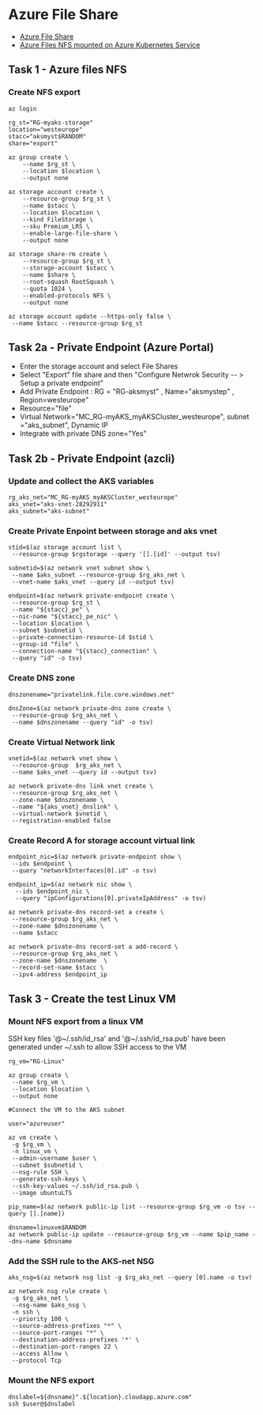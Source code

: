 # Azure File Share

- [Azure File Share](https://learn.microsoft.com/en-us/azure/storage/files/storage-files-quick-create-use-linux)
- [Azure Files NFS mounted on Azure Kubernetes Service](https://blog.nillsf.com/index.php/2021/01/11/azure-files-nfs-mounted-on-azure-kubernetes-service/)

## Task 1 - Azure files NFS

### Create NFS export

```
az login

rg_st="RG-myaks-storage"
location="westeurope"
stacc="aksmyst$RANDOM"
share="export"

az group create \
    --name $rg_st \
    --location $location \
    --output none
    
az storage account create \
    --resource-group $rg_st \
    --name $stacc \
    --location $location \
    --kind FileStorage \
    --sku Premium_LRS \
    --enable-large-file-share \
    --output none
    
az storage share-rm create \
    --resource-group $rg_st \
    --storage-account $stacc \
    --name $share \
    --root-squash RootSquash \
    --quota 1024 \
    --enabled-protocols NFS \
    --output none
    
az storage account update --https-only false \
 --name $stacc --resource-group $rg_st
```
 
 
## Task 2a - Private Endpoint (Azure Portal)
 
 - Enter the storage account and select File Shares
 - Select "Export" file share and then "Configure Netwrok Security -- > Setup a private endpoint"
 - Add Private Endpoint : RG = "RG-aksmyst" , Name="aksmystep" , Region=westeurope"
 - Resource="file"
 - Virtual Network="MC_RG-myAKS_myAKSCluster_westeurope", subnet ="aks_subnet", Dynamic IP
 - Integrate with private DNS zone="Yes"
 
## Task 2b - Private Endpoint (azcli)
 
### Update and collect the AKS variables
 
```
rg_aks_net="MC_RG-myAKS_myAKSCluster_westeurope"
aks_vnet="aks-vnet-28292911"
aks_subnet="aks-subnet"
```

### Create Private Enpoint between storage and aks vnet
 
```
stid=$(az storage account list \
 --resource-group $rgstorage --query '[].[id]' --output tsv)
 
subnetid=$(az network vnet subnet show \
 --name $aks_subnet --resource-group $rg_aks_net \
 --vnet-name $aks_vnet --query id --output tsv)
 
endpoint=$(az network private-endpoint create \
 --resource-group $rg_st \
 --name "${stacc}_pe" \
 --nic-name "${stacc}_pe_nic" \
 --location $location \
 --subnet $subnetid \
 --private-connection-resource-id $stid \
 --group-id "file" \
 --connection-name "${stacc}_connection" \
 --query "id" -o tsv)
```

### Create DNS zone

```
dnszonename="privatelink.file.core.windows.net"

dnsZone=$(az network private-dns zone create \
 --resource-group $rg_aks_net \
 --name $dnszonename --query "id" -o tsv)
```

### Create Virtual Network link

```
vnetid=$(az network vnet show \
 --resource-group  $rg_aks_net \
 --name $aks_vnet --query id --output tsv)

az network private-dns link vnet create \
 --resource-group $rg_aks_net \
 --zone-name $dnszonename \
 --name "${aks_vnet}_dnslink" \
 --virtual-network $vnetid \
 --registration-enabled false
```

### Create Record A for storage account virtual link

```
endpoint_nic=$(az network private-endpoint show \
 --ids $endpoint \
 --query "networkInterfaces[0].id" -o tsv)

endpoint_ip=$(az network nic show \
  --ids $endpoint_nic \
  --query "ipConfigurations[0].privateIpAddress" -o tsv)
  
az network private-dns record-set a create \
 --resource-group $rg_aks_net \
 --zone-name $dnszonename \
 --name $stacc
 
az network private-dns record-set a add-record \
 --resource-group $rg_aks_net \
 --zone-name $dnszonename  \
 --record-set-name $stacc \
 --ipv4-address $endpoint_ip
```

## Task 3 - Create the test Linux VM

### Mount NFS export from a linux VM

SSH key files '@~/.ssh/id_rsa' and '@~/.ssh/id_rsa.pub' have been generated under ~/.ssh to allow SSH access to the VM

```
rg_vm="RG-Linux"

az group create \
 --name $rg_vm \
 --location $location \
 --output none
 
#Connect the VM to the AKS subnet

user="azureuser"

az vm create \
 -g $rg_vm \
 -n linux_vm \
 --admin-username $user \
 --subnet $subnetid \
 --nsg-rule SSH \
 --generate-ssh-keys \
 --ssh-key-values ~/.ssh/id_rsa.pub \
 --image ubuntuLTS
 
pip_name=$(az network public-ip list --resource-group $rg_vm -o tsv --query [].[name])
 
dnsname=linuxvm$RANDOM
az network public-ip update --resource-group $rg_vm --name $pip_name --dns-name $dnsname
```

### Add the SSH rule to the AKS-net NSG

```
aks_nsg=$(az network nsg list -g $rg_aks_net --query [0].name -o tsv)

az network nsg rule create \
 -g $rg_aks_net \
 --nsg-name $aks_nsg \
 -n ssh \
 --priority 100 \
 --source-address-prefixes "*" \
 --source-port-ranges "*" \
 --destination-address-prefixes '*' \
 --destination-port-ranges 22 \
 --access Allow \
 --protocol Tcp
```

### Mount the NFS export

```
dnslabel=${dnsname}".${location}.cloudapp.azure.com"
ssh $user@$dnslabel
```
